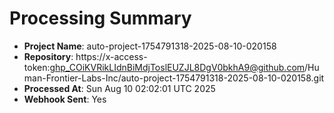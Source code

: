 # Processing Summary

- **Project Name**: auto-project-1754791318-2025-08-10-020158
- **Repository**: https://x-access-token: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@github.com/Human-Frontier-Labs-Inc/auto-project-1754791318-2025-08-10-020158.git
- **Processed At**: Sun Aug 10 02:02:01 UTC 2025
- **Webhook Sent**: Yes
